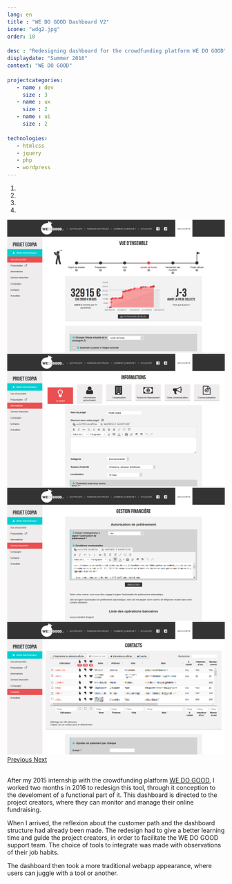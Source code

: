 ```yaml
---
lang: en
title : "WE DO GOOD Dashboard V2"
icone: "wdg2.jpg"
order: 10

desc : "Redesigning dashboard for the crowdfunding platform WE DO GOOD"
displaydate: "Summer 2016"
context: "WE DO GOOD"

projectcategories:
   - name : dev
     size : 3
   - name : ux
     size : 2
   - name : ui
     size : 2

technologies:
   - htmlcss
   - jquery
   - php
   - wordpress
---
```

<div id="carousel-wdg" class="carousel slide" data-ride="carousel">
  <!-- Indicators -->
  <ol class="carousel-indicators">
    <li data-target="#carousel-wdg" data-slide-to="0" class="active"></li>
    <li data-target="#carousel-wdg" data-slide-to="1"></li>
    <li data-target="#carousel-wdg" data-slide-to="2"></li>
    <li data-target="#carousel-wdg" data-slide-to="3"></li>
  </ol>

  <!-- Wrapper for slides -->
  <div class="carousel-inner" role="listbox">
    <div class="item active">
      <img src="wdg/stats.png" alt="Capture onglet stats">
      <div class="carousel-caption">
      </div>
    </div>
    <div class="item">
      <img src="wdg/infos.png" alt="Capture onglet infos">
      <div class="carousel-caption">
      </div>
    </div>
    <div class="item">
          <img src="wdg/fin.png" alt="Capture onglet financier">
          <div class="carousel-caption">
          </div>
    </div>
    <div class="item">
          <img src="wdg/contacts.png" alt="Capture onglet contacts">
          <div class="carousel-caption">
          </div>
    </div>
  </div>

  <!-- Controls -->
  <a class="left carousel-control" href="#carousel-wdg" role="button" data-slide="prev">
    <span class="glyphicon glyphicon-chevron-left" aria-hidden="true"></span>
    <span class="sr-only">Previous</span>
  </a>
  <a class="right carousel-control" href="#carousel-wdg" role="button" data-slide="next">
    <span class="glyphicon glyphicon-chevron-right" aria-hidden="true"></span>
    <span class="sr-only">Next</span>
  </a>
</div>
<br/>

After my 2015 internship with the crowdfunding platform [WE DO GOOD](http://www.wedogood.co),
I worked two months in 2016 to redesign this tool, through it conception to
the develoment of a functional part of it.
This dashboard is directed to the project creators, where they can monitor
and manage their online fundraising.

When I arrived, the reflexion about the customer path and the dashboard structure
had already been made. The redesign had to give a better learning time and guide
the project creators, in order to facilitate the WE DO GOOD support team.
The choice of tools to integrate was made with observations of their job habits.

The dashboard then took a more traditional webapp appearance, where users
can juggle with a tool or another.

